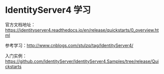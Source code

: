 # IdentityServer4 学习

官方文档地址： https://identityserver4.readthedocs.io/en/release/quickstarts/0_overview.html

参考学习：http://www.cnblogs.com/stulzq/tag/IdentityServer4/

入门实例：https://github.com/IdentityServer/IdentityServer4.Samples/tree/release/Quickstarts
